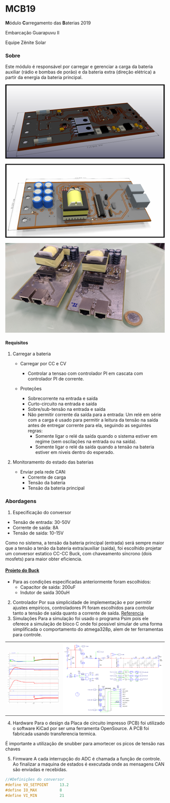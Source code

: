# MCB19

**M**ódulo **C**arregamento das **B**aterias 2019 

Embarcação Guarapuvu II

Equipe Zênite Solar



### Sobre

Este módulo é responsável por carregar e gerenciar a carga da bateria auxiliar (rádio e bombas de porão) e da bateria extra (direção elétrica) a partir da energia da bateria principal.

![](hardware/IMG/3DDOWN.png?raw=true)

![](hardware/IMG/3DUP.png?raw=true)

![](hardware/IMG/PlacaMontada_3.jpg?raw=true)



#### Requisitos

1. Carregar a bateria

   - Carregar por CC e CV
      - Controlar a tensao com controlador PI em cascata com controlador PI de corrente.

   - Proteções
      - Sobrecorrente na entrada e saída
      - Curto-circuito na entrada e saída
      - Sobre/sub-tensão na entrada e saída
      - Não permitir corrente da saída para a entrada: Um relé em série com a carga é usado para permitir a leitura da tensão na saída antes de entregar corrente para ela, seguindo as seguintes regras:
        - Somente ligar o relé da saída quando o sistema estiver em regime (sem oscilações na entrada ou na saída).
        - Somente ligar o relé da saída quando a tensão na bateria estiver em niveis dentro do esperado. 

2. Monitoramento do estado das baterias

   - Enviar pela rede CAN:
      - Corrente de carga
      - Tensão da bateria
      - Tensão da bateria principal
### Abordagens

 1. Especificação do conversor
   - Tensão de entrada: 30-50V
   - Corrente de saida: 8A
   - Tensão de saida: 10-15V

   Como no sistema, a tensão da bateria principal (entrada) será sempre maior que a tensão a tenão da bateria extra/auxiliar (saída), foi escolhido projetar um conversor estatico CC-CC Buck, com chaveamento síncrono (dois mosfets) para maior obter eficiencia.
   #### [Projeto do Buck](https://github.com/ZeniteSolar/MCB19/blob/master/control/buck.ipynb)
   
   - Para as condições especificadas anteriormente foram escolhidos:
      - Capacitor de saida: 200uF
      - Indutor de saida 300uH
 2. Controlador
   Por sua simplicidade de implementação e por permitir ajustes empíricos, controladores PI foram escolhidos para controlar tanto a tensão de saída quanto a corrente de saída.
   [Referencia](https://e2e.ti.com/cfs-file/__key/communityserver-discussions-components-files/902/PI-controller-equations.pdf)
 3. Simulações
   Para a simulação foi usado o programa Psim pois ele oferece a simulação de bloco C onde foi possivel simular de uma forma simplificada o comportamento do atmega328p, alem de ter ferramentas para controle.

<table width="100%">
  <tr>
    <th width="35%"> <img src="simulations/IMG/current_limitting.png"></th>
    <th width="65%"><img src="simulations/IMG/schematic.png"></th>
  </tr>
</table>

   4. Hardware
   Para o design da Placa de circuito impresso (PCB) foi utilizado o software KiCad por ser uma ferramenta OpenSource. A PCB foi fabricada usando transferencia termica.
   
   É importante a utilização de snubber para amortecer os picos de tensão nas chaves
   
   5. Firmware
   A cada interrupção do ADC é chamada a função de controle. Ao finalizar a maquina de estados é executada onde as mensagens CAN são enviadas e recebidas.
   

```C
//#Definições do conversor
#define VO_SETPOINT 	13.2
#define IO_MAX      	8
#define VI_MIN      	21
```

